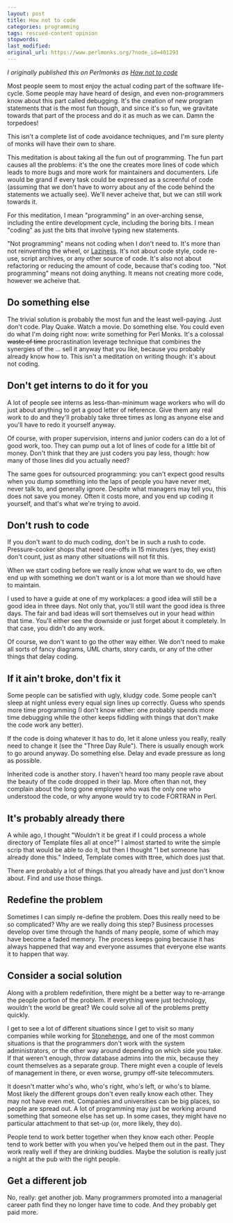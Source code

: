 ```yaml
---
layout: post
title: How not to code
categories: programming
tags: rescued-content opinion
stopwords:
last_modified:
original_url: https://www.perlmonks.org/?node_id=401293
---
```


*I originally published this on Perlmonks as [How not to code](https://www.perlmonks.org/?node_id=401293)*

Most people seem to most enjoy the actual coding part of the software
life-cycle. Some people may have heard of design, and even
non-programmers know about this part called debugging. It's the
creation of new program statements that is the most fun though, and
since it's so fun, we gravitate towards that part of the process and
do it as much as we can. Damn the torpedoes!

<!--more-->

This isn't a complete list of code avoidance techniques, and I'm sure
plenty of monks will have their own to share.

This meditation is about taking all the fun out of programming. The
fun part causes all the problems: it's the one the creates more lines
of code which leads to more bugs and more work for maintainers and
documenters. Life would be grand if every task could be expressed as a
screenful of code (assuming that we don't have to worry about any of
the code behind the statements we actually see). We'll never acheive
that, but we can still work towards it.

For this meditation, I mean "programming" in an over-arching sense,
including the entire development cycle, including the boring bits. I
mean "coding" as just the bits that involve typing new statements.

"Not programming" means not coding when I don't need to. It's more
than not reinventing the wheel, or [Laziness](http://c2.com/cgi/wiki?LazinessImpatienceHubris).
It's not about code style, code re-use, script archives, or any other source of
code. It's also not about refactoring or reducing the amount of code,
because that's coding too. "Not programming" means not doing
anything. It means not creating more code, however we acheive
that.


## Do something else

The trivial solution is probably the most fun and the least
well-paying. Just don't code. Play Quake. Watch a movie. Do
something else. You could even do what I'm doing right now: write
something for Perl Monks. It's a colossal <s>waste of time</s>
procrastination leverage technique that combines the synergies of the
... sell it anyway that you like, because you probably already know
how to. This isn't a meditation on writing though: it's about not
coding.

## Don't get interns to do it for you

A lot of people see interns as less-than-minimum wage workers who will
do just about anything to get a good letter of reference. Give them
any real work to do and they'll probably take three times as long as
anyone else and you'll have to redo it yourself anyway.

Of course, with proper supervision, interns and junior coders
can do a lot of good work, too. They can pump out a lot of lines of
code for a little bit of money. Don't think that they are just
coders you pay less, though: how many of those lines did you actually
need?

The same goes for outsourced programming: you can't expect good
results when you dump something into the laps of people you have never
met, never talk to, and generally ignore. Despite what managers may
tell you, this does not save you money. Often it costs more, and you
end up coding it yourself, and that's what we're trying to avoid.

## Don't rush to code

If you don't want to do much coding, don't be in such a rush to
code. Pressure-cooker shops that need one-offs in 15 minutes (yes,
they exist) don't count, just as many other situations will not fit
this.

When we start coding before we really know what we
want to do, we often end up with something we don't want or is a lot
more than we should have to maintain.

I used to have a guide at one of my workplaces: a good idea will
still be a good idea in three days. Not only that, you'll still want
the good idea is three days. The fair and bad ideas will sort
themselves out in your head within that time. You'll either see the
downside or just forget about it completely. In that case, you didn't
do any work.

Of course, we don't want to go the other way either. We don't need to
make all sorts of fancy diagrams, UML charts, story cards, or any of
the other things that delay coding.


## If it ain't broke, don't fix it

Some people can be satisfied with ugly, kludgy code. Some people
can't sleep at night unless every equal sign lines up correctly. Guess who
spends more time programming (I don't know either: one probably spends
more time debugging while the other keeps fiddling with things that
don't make the code work any better).

If the code is doing whatever it has to do, let it alone unless you really,
really need to change it (see the "Three Day Rule"). There is usually
enough work to go around anyway. Do something else. Delay and evade
pressure as long as possible.

Inherited code is another story.  I haven't heard too many people
rave about the beauty of the code dropped in their lap. More often
than not, they complain about the long gone employee who was the only
one who understood the code, or why anyone would try to code
FORTRAN in Perl.

## It's probably already there

A while ago, I thought "Wouldn't it be great if I could process a
whole directory of Template files all at once?" I almost started
to write the simple scrip that would be able to do it, but then
I thought "I bet someone has already done this." Indeed, Template
comes with ttree, which does just that.

There are probably a lot of things that you already have and just
don't know about. Find and use those things.

## Redefine the problem

Sometimes I can simply re-define the problem. Does this really need
to be so complicated? Why are we really doing this step? Business
processes develop over time through the hands of many people, some of
which may have become a faded memory. The process keeps going because
it has always happened that way and everyone assumes that everyone
else wants it to happen that way.

## Consider a social solution

Along with a problem redefinition, there might be a better way to
re-arrange the people portion of the problem. If everything were just
technology, wouldn't the world be great? We could solve all of the
problems pretty quickly.

I get to see a lot of different situations since I get to
visit so many companies while working for [Stonehenge](http://www.stonehenge.com), and one of the most common situations is
that the programmers don't work with the system administrators, or the
other way around depending on which side you take. If that weren't
enough, throw database admins into the mix, because they count themselves
as a separate group. There might even a couple of levels of management in there, or
even worse, grumpy off-site telecommuters.

It doesn't matter who's who, who's right, who's left, or who's to
blame. Most likely the different groups don't even really know each
other. They may not have even met. Companies and universities can be
big places, so people are spread out. A lot of programming may just be working around something
that someone else has set up. In some cases, they might have no
particular attachment to that set-up (or, more likely, they do).

People tend to work better together when they know each other. People
tend to work better with you when you've helped them out in the past.
They work really well if they are drinking buddies. Maybe the solution is
really just a night at the pub with the right people.

## Get a different job

No, really: get another job. Many programmers promoted into a managerial
career path find they no longer have time to code. And they probably
get paid more.

